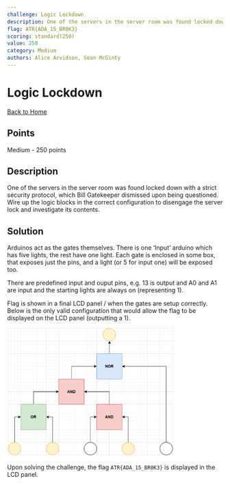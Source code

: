 ```yaml
---
challenge: Logic Lockdown
description: One of the servers in the server room was found locked down with a strict security protocol, which Bill Gatekeeper dismissed upon being questioned. Wire up the logic blocks in the correct configuration to disengage the server lock and investigate its contents.
flag: ATR{ADA_15_BR0K3}
scoring: standard(250)
value: 250
category: Medium
authors: Alice Arvidson, Sean McGinty
---
```


# Logic Lockdown

[Back to Home](../../README.md)

## Points

Medium - 250 points

## Description

One of the servers in the server room was found locked down with a strict security protocol, which Bill Gatekeeper dismissed upon being questioned. Wire up the logic blocks in the correct configuration to disengage the server lock and investigate its contents.

## Solution

Arduinos act as the gates themselves. There is one ‘Input’ arduino which has five lights, the rest have one light. Each gate is enclosed in some box, that exposes just the pins, and a light (or 5 for input one) will be exposed too.

There are predefined input and ouput pins, e.g. 13 is output and A0 and A1 are input and the starting lights are always on (representing 1).

Flag is shown in a final LCD panel / when the gates are setup correctly. Below is the only valid configuration that would allow the flag to be displayed on the LCD panel (outputting a 1).

<img src="diagram.png" alt="Logic Lockdown Diagram" height="300px" />

Upon solving the challenge, the flag `ATR{ADA_15_BR0K3}` is displayed in the LCD panel.
